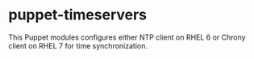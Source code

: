 # puppet-timeservers
This Puppet modules configures either NTP client on RHEL 6 or Chrony client on RHEL 7 for time synchronization.
